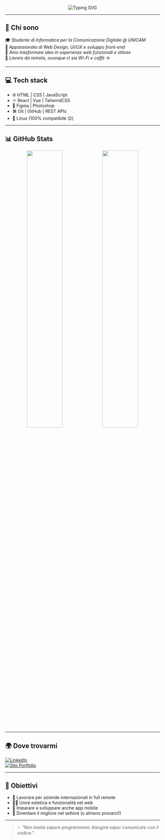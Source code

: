 <!-- Banner animato (opzionale) -->
<p align="center">
  <img src="https://readme-typing-svg.demolab.com?font=Fira+Code&size=24&pause=1000&center=true&vCenter=true&width=435&lines=Hey%2C+sono+Jason+%F0%9F%91%8B;Web+Developer+%26+UI%2FUX+Designer;Amo+creare+esperienze+digitali+moderne" alt="Typing SVG" />
</p>

---

## 🚀 Chi sono

🎓 *Studente di Informatica per la Comunicazione Digitale @ UNICAM*  
🎨 *Appassionato di Web Design, UI/UX e sviluppo front-end*  
💼 *Amo trasformare idee in esperienze web funzionali e stilose*  
🏡 *Lavoro da remoto, ovunque ci sia Wi-Fi e caffè ☕*

---

## 💻 Tech stack

- 🌐 HTML | CSS | JavaScript
- ⚛️ React | Vue | TailwindCSS
- 🎨 Figma | Photoshop
- 🛠️ Git | GitHub | REST APIs
- 🐧 Linux (100% compatibile 😉)

---

## 📊 GitHub Stats

<p align="center">
  <img src="https://github-readme-stats.vercel.app/api?username=jasonbini&show_icons=true&theme=tokyonight&hide_border=true" width="48%" />
  <img src="https://github-readme-streak-stats.herokuapp.com/?user=jasonbini&theme=tokyonight&hide_border=true" width="48%" />
</p>

---

## 🌍 Dove trovarmi

[![LinkedIn](https://img.shields.io/badge/LinkedIn-0077B5?style=for-the-badge&logo=linkedin&logoColor=white)](https://linkedin.com/in/tuo-username)  
[![Sito Portfolio](https://img.shields.io/badge/Sito-Web-%231DA1F2?style=for-the-badge&logo=Firefox&logoColor=white)](https://ilmiosito.com)

---

## 🧠 Obiettivi

- 🚀 Lavorare per aziende internazionali in full remote  
- 🧑‍🎨 Unire estetica e funzionalità nel web  
- 📱 Imparare a sviluppare anche app mobile  
- 🌟 Diventare il migliore nel settore (o almeno provarci!)

---

> ✨ *"Non basta sapere programmare: bisogna saper comunicare con il codice."*

